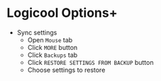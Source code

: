 # Logicool Options+

- Sync settings
  - Open `Mouse` tab
  - Click `MORE` button
  - Click `Backups` tab
  - Click `RESTORE SETTINGS FROM BACKUP` button
  - Choose settings to restore
